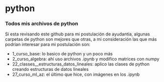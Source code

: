 # python
### Todos mis archivos de python  
Si esta revisando este github para mi postulación de ayudantía, algunas carpetas de python son mejores que otras, a mi consideración las que más podrían interesar para mi postulación son:  
* 1_curso_base: lo basico de python y un poco más  
*  2_curso_algebra: ahí uso archivos .ipynb y modifico matrices con numpy  
*  22_classes__estructuras_datos_lineales: aplico las clases de python creando estructuras de datos lineales  
*  27_curso_ml_az: el último que hice, con imágenes en los .ipynb  
